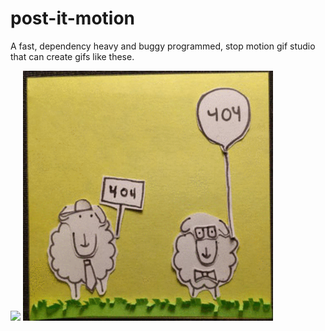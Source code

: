 # post-it-motion

A fast, dependency heavy and buggy programmed, stop motion gif studio that can create gifs like these.


<img src="https://github.com/richie-south/post-it-motion/blob/master/gifs/lingonsaft_typescript_opt.gif?raw=true" width="400">

<img src="https://github.com/richie-south/post-it-motion/blob/master/gifs/404.gif?raw=true" width="400">

